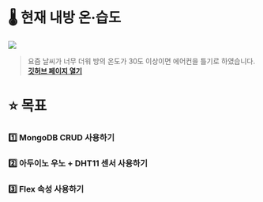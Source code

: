 # 🌡️ 현재 내방 온·습도
<img src="https://user-images.githubusercontent.com/71337000/127744592-22aa57c9-acb7-4bb5-ae05-33268957e88e.gif">

> 요즘 날씨가 너무 더워 방의 온도가 30도 이상이면 에어컨을 틀기로 하였습니다.**[깃허브 페이지 열기](https://ryujoonsik.github.io/Portfolio02/ "깃허브 페이지로 이동합니다.")**

# :star: 목표
### :one: MongoDB CRUD 사용하기  
### :two: 아두이노 우노 + DHT11 센서 사용하기  
### :three: Flex 속성 사용하기  
